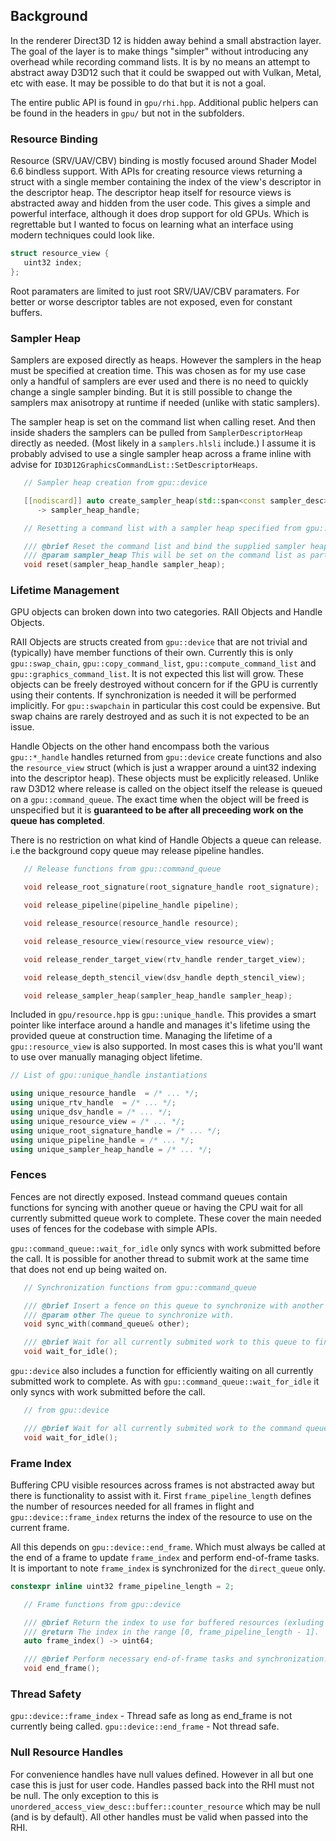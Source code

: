 ## Background
In the renderer Direct3D 12 is hidden away behind a small abstraction layer. The goal of the layer is to make things "simpler" without introducing any overhead while recording command lists. It is by no means an attempt to abstract away D3D12 such that it could be swapped out with Vulkan, Metal, etc with ease. It may be possible to do that but it is not a goal.

The entire public API is found in `gpu/rhi.hpp`. Additional public helpers can be found in the headers in `gpu/` but not in the subfolders.

### Resource Binding
Resource (SRV/UAV/CBV) binding is mostly focused around Shader Model 6.6 bindless support. With APIs for creating resource views returning a struct with a single member containing the index of the view's descriptor in the descriptor heap. The descriptor heap itself for resource views is abstracted away and hidden from the user code. This gives a simple and powerful interface, although it does drop support for old GPUs. Which is regrettable but I wanted to focus on learning what an interface using modern techniques could look like.

```c++
struct resource_view {
   uint32 index;
};
```

Root paramaters are limited to just root SRV/UAV/CBV paramaters. For better or worse descriptor tables are not exposed, even for constant buffers.

### Sampler Heap
Samplers are exposed directly as heaps. However the samplers in the heap must be specified at creation time. This was chosen as for my use case only a handful of samplers are ever used and there is no need to quickly change a single sampler binding. But it is still possible to change the samplers max anisotropy at runtime if needed (unlike with static samplers).

The sampler heap is set on the command list when calling reset. And then inside shaders the samplers can be pulled from `SamplerDescriptorHeap` directly as needed. (Most likely in a `samplers.hlsli` include.) I assume it is probably advised to use a single sampler heap across a frame inline with advise for `ID3D12GraphicsCommandList::SetDescriptorHeaps`.

```c++
   // Sampler heap creation from gpu::device

   [[nodiscard]] auto create_sampler_heap(std::span<const sampler_desc> sampler_descs)
      -> sampler_heap_handle;
```

```c++
   // Resetting a command list with a sampler heap specified from gpu::command_list

   /// @brief Reset the command list and bind the supplied sampler heap.
   /// @param sampler_heap This will be set on the command list as part of it being reset.
   void reset(sampler_heap_handle sampler_heap);
```


### Lifetime Management
GPU objects can broken down into two categories. RAII Objects and Handle Objects. 

RAII Objects are structs created from `gpu::device` that are not trivial and (typically) have member functions of their own. Currently this is only `gpu::swap_chain`, `gpu::copy_command_list`, `gpu::compute_command_list` and `gpu::graphics_command_list`. It is not expected this list will grow. These objects can be freely destroyed without concern for if the GPU is currently using their contents. If synchronization is needed it will be performed implicitly. For `gpu::swapchain` in particular this cost could be expensive. But swap chains are rarely destroyed and as such it is not expected to be an issue.

Handle Objects on the other hand encompass both the various `gpu::*_handle` handles returned from `gpu::device` create functions and also the `resource_view` struct (which is just a wrapper around a uint32 indexing into the descriptor heap). These objects must be explicitly released. Unlike raw D3D12 where release is called on the object itself the release is queued on a `gpu::command_queue`. The exact time when the object will be freed is unspecified but it is **guaranteed to be after all preceeding work on the queue has completed**.

There is no restriction on what kind of Handle Objects a queue can release. i.e the background copy queue may release pipeline handles.


```c++
   // Release functions from gpu::command_queue

   void release_root_signature(root_signature_handle root_signature);

   void release_pipeline(pipeline_handle pipeline);

   void release_resource(resource_handle resource);

   void release_resource_view(resource_view resource_view);

   void release_render_target_view(rtv_handle render_target_view);

   void release_depth_stencil_view(dsv_handle depth_stencil_view);

   void release_sampler_heap(sampler_heap_handle sampler_heap);
```

Included in `gpu/resource.hpp` is `gpu::unique_handle`. This provides a smart pointer like interface around a handle and manages it's lifetime using the provided queue at construction time. Managing the lifetime of a `gpu::resource_view` is also supported. In most cases this is what you'll want to use over manually managing object lifetime.

```c++
// List of gpu::unique_handle instantiations

using unique_resource_handle  = /* ... */;
using unique_rtv_handle  = /* ... */;
using unique_dsv_handle = /* ... */;
using unique_resource_view = /* ... */;
using unique_root_signature_handle = /* ... */;
using unique_pipeline_handle = /* ... */;
using unique_sampler_heap_handle = /* ... */;
```

### Fences
Fences are not directly exposed. Instead command queues contain functions for syncing with another queue or having the CPU wait for all currently submitted queue work to complete. These cover the main needed uses of fences for the codebase with simple APIs.

`gpu::command_queue::wait_for_idle` only syncs with work submitted before the call. It is possible for another thread to submit work at the same time that does not end up being waited on.

```c++
   // Synchronization functions from gpu::command_queue

   /// @brief Insert a fence on this queue to synchronize with another queue.
   /// @param other The queue to synchronize with.
   void sync_with(command_queue& other);

   /// @brief Wait for all currently submited work to this queue to finish before returning.
   void wait_for_idle();
```

`gpu::device` also includes a function for efficiently waiting on all currently submitted work to complete. As with `gpu::command_queue::wait_for_idle` it only syncs with work submitted before the call.

```c++
   // from gpu::device

   /// @brief Wait for all currently submited work to the command queues to finish before returning
   void wait_for_idle();
```

### Frame Index
Buffering CPU visible resources across frames is not abstracted away but there is functionality to assist with it. First `frame_pipeline_length` defines the number of resources needed for all frames in flight and `gpu::device::frame_index` returns the index of the resource to use on the current frame.

All this depends on `gpu::device::end_frame`. Which must always be called at the end of a frame to update `frame_index` and perform end-of-frame tasks. It is important to note `frame_index` is synchronized for the `direct_queue` only.

```c++
constexpr inline uint32 frame_pipeline_length = 2;
```

```c++
   // Frame functions from gpu::device

   /// @brief Return the index to use for buffered resources (exluding swap chains) this frame.
   /// @return The index in the range [0, frame_pipeline_length - 1].
   auto frame_index() -> uint64;

   /// @brief Perform necessary end-of-frame tasks and synchronization.
   void end_frame();
```

### Thread Safety

`gpu::device::frame_index` - Thread safe as long as end_frame is not currently being called.
`gpu::device::end_frame` - Not thread safe.


### Null Resource Handles
For convenience handles have null values defined. However in all but one case this is just for user code. Handles passed back into the RHI must not be null. The only exception to this is `unordered_access_view_desc::buffer::counter_resource` which may be null (and is by default). All other handles must be valid when passed into the RHI.

